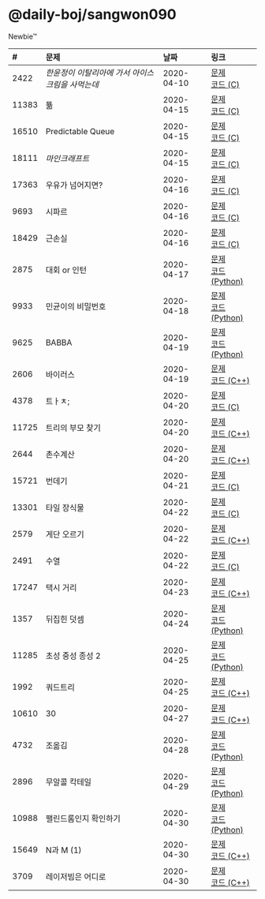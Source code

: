 # @daily-boj/sangwon090
Newbie™

| #     | 문제                                             | 날짜       | 링크                                                                                                          |
|:------|:-------------------------------------------------|:-----------|:--------------------------------------------------------------------------------------------------------------|
| 2422  | *한윤정이 이탈리아에 가서 아이스크림을 사먹는데* | 2020-04-10 | [문제](http://noj.am/2422) <br>[코드 (C)](https://github.com/daily-boj/sangwon090/blob/master/P2422.c)        |
| 11383 | 뚊                                               | 2020-04-15 | [문제](http://noj.am/11383)<br>[코드 (C)](https://github.com/daily-boj/sangwon090/blob/master/P11383.c)       |
| 16510 | Predictable Queue                                | 2020-04-15 | [문제](http://noj.am/16510)<br>[코드 (C)](https://github.com/daily-boj/sangwon090/blob/master/P16510.c)       |
| 18111 | *마인크래프트*                                   | 2020-04-15 | [문제](http://noj.am/18111)<br>[코드 (C)](https://github.com/daily-boj/sangwon090/blob/master/P18111.c)       |
| 17363 | 우유가 넘어지면?                                 | 2020-04-16 | [문제](http://noj.am/17363)<br>[코드 (C)](https://github.com/daily-boj/sangwon090/blob/master/P17363.c)       |
| 9693  | 시파르                                           | 2020-04-16 | [문제](http://noj.am/9693) <br>[코드 (C)](https://github.com/daily-boj/sangwon090/blob/master/P9693.c)        |
| 18429 | 근손실                                           | 2020-04-16 | [문제](http://noj.am/18429)<br>[코드 (C)](https://github.com/daily-boj/sangwon090/blob/master/P18429.c)       |
| 2875  | 대회 or 인턴                                     | 2020-04-17 | [문제](http://noj.am/2875) <br>[코드 (Python)](https://github.com/daily-boj/sangwon090/blob/master/P2875.py)  |
| 9933  | 민균이의 비밀번호                                | 2020-04-18 | [문제](http://noj.am/9933) <br>[코드 (Python)](https://github.com/daily-boj/sangwon090/blob/master/P9933.py)  |
| 9625  | BABBA                                            | 2020-04-19 | [문제](http://noj.am/9625) <br>[코드 (Python)](https://github.com/daily-boj/sangwon090/blob/master/P9625.py)  |
| 2606  | 바이러스                                         | 2020-04-19 | [문제](http://noj.am/2606) <br>[코드 (C++)](https://github.com/daily-boj/sangwon090/blob/master/P2606.cc)     |
| 4378  | 트ㅏㅊ;                                          | 2020-04-20 | [문제](http://noj.am/4378) <br>[코드 (C)](https://github.com/daily-boj/sangwon090/blob/master/P4378.c)        |
| 11725 | 트리의 부모 찾기                                 | 2020-04-20 | [문제](http://noj.am/11725)<br>[코드 (C++)](https://github.com/daily-boj/sangwon090/blob/master/P11725.cc)    |
| 2644  | 촌수계산                                         | 2020-04-20 | [문제](http://noj.am/2644) <br>[코드 (C++)](https://github.com/daily-boj/sangwon090/blob/master/P2644.cc)     |
| 15721 | 번데기                                           | 2020-04-21 | [문제](http://noj.am/15721)<br>[코드 (C)](https://github.com/daily-boj/sangwon090/blob/master/P15721.c)       |
| 13301 | 타일 장식물                                      | 2020-04-22 | [문제](http://noj.am/13301)<br>[코드 (C)](https://github.com/daily-boj/sangwon090/blob/master/P13301.c)       |
| 2579  | 게단 오르기                                      | 2020-04-22 | [문제](http://noj.am/2579) <br>[코드 (C++)](https://github.com/daily-boj/sangwon090/blob/master/P2579.cc)     |
| 2491  | 수열                                             | 2020-04-22 | [문제](http://noj.am/2491) <br>[코드 (C)](https://github.com/daily-boj/sangwon090/blob/master/P2491.c)        |
| 17247 | 택시 거리                                        | 2020-04-23 | [문제](http://noj.am/17247)<br>[코드 (C++)](https://github.com/daily-boj/sangwon090/blob/master/P17247.cc)    |
| 1357  | 뒤집힌 덧셈                                      | 2020-04-24 | [문제](http://noj.am/1357) <br>[코드 (Python)](https://github.com/daily-boj/sangwon090/blob/master/P1357.py)  |
| 11285 | 초성 중성 종성 2                                 | 2020-04-25 | [문제](http://noj.am/11285)<br>[코드 (Python)](https://github.com/daily-boj/sangwon090/blob/master/P11285.py) |
| 1992  | 쿼드트리                                         | 2020-04-25 | [문제](http://noj.am/1992) <br>[코드 (C++)](https://github.com/daily-boj/sangwon090/blob/master/P1992.cc)     |
| 10610 | 30                                               | 2020-04-27 | [문제](http://noj.am/10610)<br>[코드 (C++)](https://github.com/daily-boj/sangwon090/blob/master/P10610.cc)    |
| 4732  | 조옮김                                           | 2020-04-28 | [문제](http://noj.am/4732) <br>[코드 (Python)](https://github.com/daily-boj/sangwon090/blob/master/P4732.py)  |
| 2896  | 무알콜 칵테일                                    | 2020-04-29 | [문제](http://noj.am/2896) <br>[코드 (Python)](https://github.com/daily-boj/sangwon090/blob/master/P2896.py)  |
| 10988 | 팰린드롬인지 확인하기                            | 2020-04-30 | [문제](http://noj.am/10988)<br>[코드 (Python)](https://github.com/daily-boj/sangwon090/blob/master/P10988.py) |
| 15649 | N과 M (1)                                        | 2020-04-30 | [문제](http://noj.am/15649)<br>[코드 (C++)](https://github.com/daily-boj/sangwon090/blob/master/P15649.cc)    |
| 3709  | 레이저빔은 어디로                                | 2020-04-30 | [문제](http://noj.am/3709) <br>[코드 (C++)](https://github.com/daily-boj/sangwon090/blob/master/P3709.cc)     |